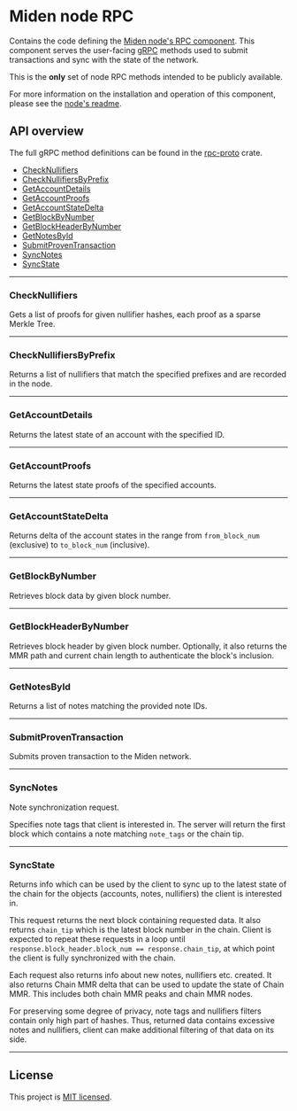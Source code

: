 # Miden node RPC

Contains the code defining the [Miden node's RPC component](/README.md#architecture). This component serves the
user-facing [gRPC](https://grpc.io) methods used to submit transactions and sync with the state of the network.

This is the **only** set of node RPC methods intended to be publicly available.

For more information on the installation and operation of this component, please see the [node's readme](/README.md).

## API overview

The full gRPC method definitions can be found in the [rpc-proto](../rpc-proto/README.md) crate.

<!--toc:start-->
- [CheckNullifiers](#checknullifiers)
- [CheckNullifiersByPrefix](#checknullifiersbyprefix)
- [GetAccountDetails](#getaccountdetails)
- [GetAccountProofs](#getaccountproofs)
- [GetAccountStateDelta](#getaccountstatedelta)
- [GetBlockByNumber](#getblockbynumber)
- [GetBlockHeaderByNumber](#getblockheaderbynumber)
- [GetNotesById](#getnotesbyid)
- [SubmitProvenTransaction](#submitproventransaction)
- [SyncNotes](#syncnotes)
- [SyncState](#syncstate)
<!--toc:end-->

---

### CheckNullifiers

Gets a list of proofs for given nullifier hashes, each proof as a sparse Merkle Tree.

---

### CheckNullifiersByPrefix

Returns a list of nullifiers that match the specified prefixes and are recorded in the node.

---

### GetAccountDetails

Returns the latest state of an account with the specified ID.

---

### GetAccountProofs

Returns the latest state proofs of the specified accounts.

---

### GetAccountStateDelta

Returns delta of the account states in the range from `from_block_num` (exclusive) to `to_block_num` (inclusive).

---

### GetBlockByNumber

Retrieves block data by given block number.

---

### GetBlockHeaderByNumber

Retrieves block header by given block number. Optionally, it also returns the MMR path and current chain length to
authenticate the block's inclusion.

---

### GetNotesById

Returns a list of notes matching the provided note IDs.

---

### SubmitProvenTransaction

Submits proven transaction to the Miden network.

---

### SyncNotes

Note synchronization request.

Specifies note tags that client is interested in. The server will return the first block which contains a note matching
`note_tags` or the chain tip.

---

### SyncState

Returns info which can be used by the client to sync up to the latest state of the chain for the objects (accounts,
notes, nullifiers) the client is interested in.

This request returns the next block containing requested data. It also returns `chain_tip` which is the latest block
number in the chain. Client is expected to repeat these requests in a loop until
`response.block_header.block_num == response.chain_tip`, at which point the client is fully synchronized with the chain.

Each request also returns info about new notes, nullifiers etc. created. It also returns Chain MMR delta that can be
used to update the state of Chain MMR. This includes both chain MMR peaks and chain MMR nodes.

For preserving some degree of privacy, note tags and nullifiers filters contain only high part of hashes. Thus, returned
data contains excessive notes and nullifiers, client can make additional filtering of that data on its side.

---

## License

This project is [MIT licensed](../../LICENSE).
